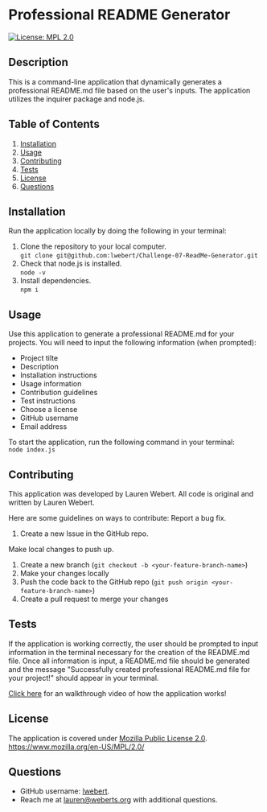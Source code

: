 # Professional README Generator

[![License: MPL 2.0](https://img.shields.io/badge/License-MPL_2.0-brightgreen.svg)](https://opensource.org/licenses/MPL-2.0)

## Description

This is a command-line application that dynamically generates a professional README.md file based on the user's inputs. The application utilizes the inquirer package and node.js.

## Table of Contents

1. [Installation](#installation)
2. [Usage](#usage)
3. [Contributing](#contributing)
4. [Tests](#tests)
5. [License](#license)
6. [Questions](#questions)

## Installation

Run the application locally by doing the following in your terminal:

1. Clone the repository to your local computer.  
   `git clone git@github.com:lwebert/Challenge-07-ReadMe-Generator.git`
2. Check that node.js is installed.  
   `node -v`
3. Install dependencies.  
   `npm i`

## Usage

Use this application to generate a professional README.md for your projects. You will need to input the following information (when prompted):

-   Project tilte
-   Description
-   Installation instructions
-   Usage information
-   Contribution guidelines
-   Test instructions
-   Choose a license
-   GitHub username
-   Email address

To start the application, run the following command in your terminal:  
`node index.js`

## Contributing

This application was developed by Lauren Webert. All code is original and written by Lauren Webert.


Here are some guidelines on ways to contribute:
Report a bug fix.
1. Create a new Issue in the GitHub repo.

Make local changes to push up.
1. Create a new branch (`git checkout -b <your-feature-branch-name>`)
2. Make your changes locally
3. Push the code back to the GitHub repo (`git push origin <your-feature-branch-name>`)
4. Create a pull request to merge your changes

## Tests

If the application is working correctly, the user should be prompted to input information in the terminal necessary for the creation of the README.md file. Once all information is input, a README.md file should be generated and the message "Successfully created professional README.md file for your project!" should appear in your terminal.

[Click here](https://app.screencastify.com/v3/watch/Rke74KwH8UaNfNGZPPEt) for an walkthrough video of how the application works!

## License

The application is covered under [Mozilla Public License 2.0](https://www.mozilla.org/en-US/MPL/2.0/).  
https://www.mozilla.org/en-US/MPL/2.0/

## Questions

-   GitHub username: [lwebert](https://github.com/lwebert).
-   Reach me at [lauren@weberts.org](lauren@weberts.org) with additional questions.
